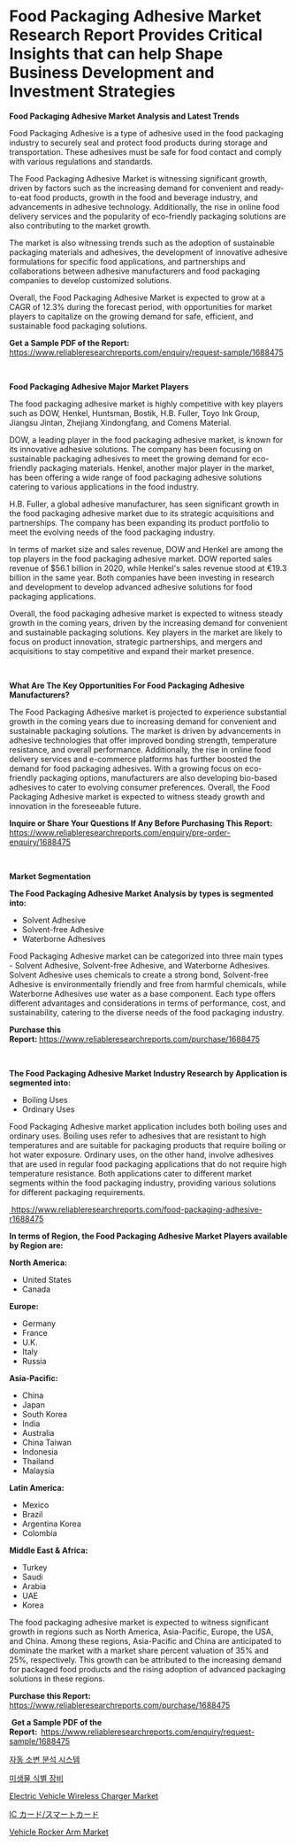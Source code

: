 <p><h1>Food Packaging Adhesive Market Research Report Provides Critical Insights that can help Shape Business Development and Investment Strategies</h1></p><p><strong>Food Packaging Adhesive Market Analysis and Latest Trends</strong></p>
<p><p>Food Packaging Adhesive is a type of adhesive used in the food packaging industry to securely seal and protect food products during storage and transportation. These adhesives must be safe for food contact and comply with various regulations and standards.</p><p>The Food Packaging Adhesive Market is witnessing significant growth, driven by factors such as the increasing demand for convenient and ready-to-eat food products, growth in the food and beverage industry, and advancements in adhesive technology. Additionally, the rise in online food delivery services and the popularity of eco-friendly packaging solutions are also contributing to the market growth.</p><p>The market is also witnessing trends such as the adoption of sustainable packaging materials and adhesives, the development of innovative adhesive formulations for specific food applications, and partnerships and collaborations between adhesive manufacturers and food packaging companies to develop customized solutions.</p><p>Overall, the Food Packaging Adhesive Market is expected to grow at a CAGR of 12.3% during the forecast period, with opportunities for market players to capitalize on the growing demand for safe, efficient, and sustainable food packaging solutions.</p></p>
<p><strong>Get a Sample PDF of the Report:&nbsp;</strong> <a href="https://www.reliableresearchreports.com/enquiry/request-sample/1688475">https://www.reliableresearchreports.com/enquiry/request-sample/1688475</a></p>
<p>&nbsp;</p>
<p><strong>Food Packaging Adhesive Major Market Players</strong></p>
<p><p>The food packaging adhesive market is highly competitive with key players such as DOW, Henkel, Huntsman, Bostik, H.B. Fuller, Toyo Ink Group, Jiangsu Jintan, Zhejiang Xindongfang, and Comens Material. </p><p>DOW, a leading player in the food packaging adhesive market, is known for its innovative adhesive solutions. The company has been focusing on sustainable packaging adhesives to meet the growing demand for eco-friendly packaging materials. Henkel, another major player in the market, has been offering a wide range of food packaging adhesive solutions catering to various applications in the food industry.</p><p>H.B. Fuller, a global adhesive manufacturer, has seen significant growth in the food packaging adhesive market due to its strategic acquisitions and partnerships. The company has been expanding its product portfolio to meet the evolving needs of the food packaging industry.</p><p>In terms of market size and sales revenue, DOW and Henkel are among the top players in the food packaging adhesive market. DOW reported sales revenue of $56.1 billion in 2020, while Henkel's sales revenue stood at €19.3 billion in the same year. Both companies have been investing in research and development to develop advanced adhesive solutions for food packaging applications.</p><p>Overall, the food packaging adhesive market is expected to witness steady growth in the coming years, driven by the increasing demand for convenient and sustainable packaging solutions. Key players in the market are likely to focus on product innovation, strategic partnerships, and mergers and acquisitions to stay competitive and expand their market presence.</p></p>
<p>&nbsp;</p>
<p><strong>What Are The Key Opportunities For Food Packaging Adhesive Manufacturers?</strong></p>
<p><p>The Food Packaging Adhesive market is projected to experience substantial growth in the coming years due to increasing demand for convenient and sustainable packaging solutions. The market is driven by advancements in adhesive technologies that offer improved bonding strength, temperature resistance, and overall performance. Additionally, the rise in online food delivery services and e-commerce platforms has further boosted the demand for food packaging adhesives. With a growing focus on eco-friendly packaging options, manufacturers are also developing bio-based adhesives to cater to evolving consumer preferences. Overall, the Food Packaging Adhesive market is expected to witness steady growth and innovation in the foreseeable future.</p></p>
<p><strong>Inquire or Share Your Questions If Any Before Purchasing This Report:</strong> <a href="https://www.reliableresearchreports.com/enquiry/pre-order-enquiry/1688475">https://www.reliableresearchreports.com/enquiry/pre-order-enquiry/1688475</a></p>
<p>&nbsp;</p>
<p><strong>Market Segmentation</strong></p>
<p><strong>The Food Packaging Adhesive Market Analysis by types is segmented into:</strong></p>
<p><ul><li>Solvent Adhesive</li><li>Solvent-free Adhesive</li><li>Waterborne Adhesives</li></ul></p>
<p><p>Food Packaging Adhesive market can be categorized into three main types - Solvent Adhesive, Solvent-free Adhesive, and Waterborne Adhesives. Solvent Adhesive uses chemicals to create a strong bond, Solvent-free Adhesive is environmentally friendly and free from harmful chemicals, while Waterborne Adhesives use water as a base component. Each type offers different advantages and considerations in terms of performance, cost, and sustainability, catering to the diverse needs of the food packaging industry.</p></p>
<p><strong>Purchase this Report:&nbsp;</strong><a href="https://www.reliableresearchreports.com/purchase/1688475">https://www.reliableresearchreports.com/purchase/1688475</a></p>
<p>&nbsp;</p>
<p><strong>The Food Packaging Adhesive Market Industry Research by Application is segmented into:</strong></p>
<p><ul><li>Boiling Uses</li><li>Ordinary Uses</li></ul></p>
<p><p>Food Packaging Adhesive market application includes both boiling uses and ordinary uses. Boiling uses refer to adhesives that are resistant to high temperatures and are suitable for packaging products that require boiling or hot water exposure. Ordinary uses, on the other hand, involve adhesives that are used in regular food packaging applications that do not require high temperature resistance. Both applications cater to different market segments within the food packaging industry, providing various solutions for different packaging requirements.</p></p>
<p><a href="https://www.reliableresearchreports.com/food-packaging-adhesive-r1688475">&nbsp;https://www.reliableresearchreports.com/food-packaging-adhesive-r1688475</a></p>
<p><strong>In terms of Region, the Food Packaging Adhesive Market Players available by Region are:</strong></p>
<p>
    <p> <strong> North America: </strong>
        <ul>
            <li>United States</li>
            <li>Canada</li>
        </ul>
        </p> 
    <p> <strong> Europe: </strong>
        <ul>
            <li>Germany</li>
            <li>France</li>
            <li>U.K.</li>
            <li>Italy</li>
            <li>Russia</li>
        </ul>
        </p> 
    <p> <strong> Asia-Pacific: </strong>
        <ul>
            <li>China</li>
            <li>Japan</li>
            <li>South Korea</li>
            <li>India</li>
            <li>Australia</li>
            <li>China Taiwan</li>
            <li>Indonesia</li>
            <li>Thailand</li>
            <li>Malaysia</li>
        </ul>
        </p> 
    <p> <strong> Latin America: </strong>
        <ul>
            <li>Mexico</li>
            <li>Brazil</li>
            <li>Argentina Korea</li>
            <li>Colombia</li>
        </ul>
        </p> 
    <p> <strong> Middle East & Africa: </strong>
        <ul>
            <li>Turkey</li>
            <li>Saudi</li>
            <li>Arabia</li>
            <li>UAE</li>
            <li>Korea</li>
        </ul>
    </p>
    </p>
<p><p>The food packaging adhesive market is expected to witness significant growth in regions such as North America, Asia-Pacific, Europe, the USA, and China. Among these regions, Asia-Pacific and China are anticipated to dominate the market with a market share percent valuation of 35% and 25%, respectively. This growth can be attributed to the increasing demand for packaged food products and the rising adoption of advanced packaging solutions in these regions.</p></p>
<p><strong>Purchase this Report: </strong><a href="https://www.reliableresearchreports.com/purchase/1688475">https://www.reliableresearchreports.com/purchase/1688475</a></p>
<p>&nbsp;<strong>Get a Sample PDF of the Report:&nbsp;&nbsp;</strong><a href="https://www.reliableresearchreports.com/enquiry/request-sample/1688475">https://www.reliableresearchreports.com/enquiry/request-sample/1688475</a></p>
<p><strong></strong></p>
<p><p><a href="https://medium.com/@ethanmorar2011/%EC%9E%90%EB%8F%99-%EC%9A%94%EC%86%8C-%EB%B6%84%EC%84%9D-%EC%8B%9C%EC%8A%A4%ED%85%9C-%EC%82%B0%EC%97%85-%EB%B6%84%EC%84%9D-%EB%B3%B4%EA%B3%A0%EC%84%9C-%EC%9D%91%EC%9A%A9-%ED%94%84%EB%A1%9C%EA%B7%B8%EB%9E%A8-%EC%A7%80%EC%97%AD-%EA%B2%BD%EC%9F%81-%EC%A0%84%EB%9E%B5%EB%B3%84-%EC%8B%9C%EC%9E%A5-%EA%B7%9C%EB%AA%A8-%EC%A0%90%EC%9C%A0%EC%9C%A8-%ED%8A%B8%EB%A0%8C%EB%93%9C-2024-2031-09a028a5302a">자동 소변 분석 시스템</a></p><p><a href="https://medium.com/@kalimetz2023/%EB%AF%B8%EC%83%9D%EB%AC%BC-%EC%8B%9D%EB%B3%84-%EC%9E%A5%EB%B9%84-%EC%8B%9C%EC%9E%A5-%EC%98%88%EC%B8%A1-%EC%8B%9C%EC%9E%A5-%ED%8A%B8%EB%A0%8C%EB%93%9C-%EB%B0%8F-%EC%98%81%ED%96%A5-%EB%B6%84%EC%84%9D-2024%EB%85%84-2031%EB%85%84-b48018056323">미생물 식별 장비</a></p><p><a href="https://github.com/yadanielu/Market-Research-Report-List-1/blob/main/electric-vehicle-wireless-charger-market.md">Electric Vehicle Wireless Charger Market</a></p><p><a href="https://medium.com/@izaiahbartell/ic%E3%82%AB%E3%83%BC%E3%83%89%E3%82%B9%E3%83%9E%E3%83%BC%E3%83%88%E3%82%AB%E3%83%BC%E3%83%89%E5%B8%82%E5%A0%B4%E3%81%AE%E6%96%B0%E8%88%88%E3%83%88%E3%83%AC%E3%83%B3%E3%83%89%E3%81%A8%E5%B0%86%E6%9D%A5%E3%81%AE%E5%B1%95%E6%9C%9B-2024%E5%B9%B4%E3%81%8B%E3%82%892031%E5%B9%B4%E3%81%BE%E3%81%A7%E3%81%AE%E6%9C%9F%E9%96%93-19b8284b4933">IC カード/スマートカード</a></p><p><a href="https://github.com/lsapaaep8/Market-Research-Report-List-1/blob/main/vehicle-rocker-arm-market.md">Vehicle Rocker Arm Market</a></p></p>